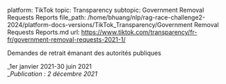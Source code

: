 platform: TikTok
topic: Transparency
subtopic: Government Removal Requests Reports
file_path: /home/bhuang/nlp/rag-race-challenge2-2024/platform-docs-versions/TikTok_Transparency/Government Removal Requests Reports.md
url: https://www.tiktok.com/transparency/fr-fr/government-removal-requests-2021-1/

Demandes de retrait émanant des autorités publiques

_1er janvier 2021-30 juin 2021  
__Publication : 2 décembre 2021_